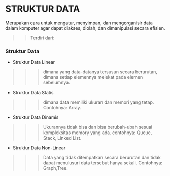 # STRUKTUR DATA


Merupakan cara untuk mengatur, menyimpan, dan mengorganisir data dalam komputer agar dapat diakses, diolah, dan dimanipulasi secara efisien.
>>Terdiri dari:
### Struktur Data
+ Struktur Data Linear
>>>dimana yang data-datanya tersusun secara berurutan, dimana setiap elemennya melekat pada elemen sebelumnya.

- Struktur Data Statis
>>>dimana data memiliki ukuran dan memori yang tetap. Contohnya: Array.

- Struktur Data Dinamis
>>>Ukurannya tidak bisa dan bisa berubah-ubah sesuai kompleksitas memory yang ada. contohnya: Queue, Stack, Linked List.

+ Struktur Data Non-Linear
>>>Data yang tidak ditempatkan secara berurutan dan tidak dapat menulusuri data tersebut hanya sekali. Contohnya: Graph,Tree.
